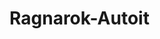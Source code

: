 # Ragnarok-Autoit

<style>
img {
-webkit-filter: grayscale(100%); 
filter: grayscale(100%);
}
html {
-webkit-filter: grayscale(100%);
}
</style>
